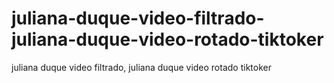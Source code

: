 # juliana-duque-video-filtrado-juliana-duque-video-rotado-tiktoker
juliana duque video filtrado, juliana duque video rotado tiktoker
